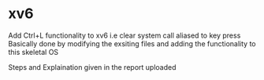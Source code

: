 # xv6
Add Ctrl+L functionality to xv6 i.e clear system call aliased to key press
Basically done by modifying the exsiting files and adding the functionality to this skeletal OS

Steps and Explaination given in the report uploaded 
